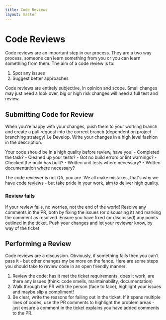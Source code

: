 ```yaml
---
title: Code Reviews
layout: master
---
```


# Code Reviews

Code reviews are an important step in our process. They are a two way process, someone can learn something from you or you can learn something from them. The aim of a code review is to:

1. Spot any issues
2. Suggest better approaches

Code reviews are entirely subjective, in opinion and scope. Small changes may just need a look over, big or high risk changes will need a full test and review.

## Submitting Code for Review

When you're happy with your changes, push them to your working branch and create a pull request into the correct branch (dependent on project branching strategy) i.e Develop. Write your changes in a high level fashion in the description.

Your code should be in a high quality before review, have you:
    - Completed the task?
    - Cleaned up your tests?
    - Got no build errors or lint warnings?
    - Checked the build has built?
    - Written unit tests where necessary?
    - Written documentation where necessary?

The code reviewer is not QA, you are. We all make mistakes, that's why we have code reviews - but take pride in your work, aim to deliver high quality.

### Review fails

If your review fails, no worries, not the end of the world! Resolve any comments in the PR, both by fixing the issues (or discussing it) and marking the comment as resolved. Ensure you have fixed (or discussed) any points outlined in the ticket. Push your changes and let your reviewer know, by way of the ticket


## Performing a Review

Code reviews are a discussion. Obviously, if something fails then you can't pass it - but other changes my be more on the fence. Here are some steps you should take to review code in an open friendly manner:

1. Review the code: has it met the ticket requirements, does it work, are there any issues (think: code smells, maintainability, documentation)
2. Walk through the PR with the person (face to face), highlight your issues and maybe slip a compliment!
3. Be clear, write the reasons for failing out in the ticket. If it spans multiple lines of codes, use the PR comments to highlight the problem areas - just ensure a comment in the ticket explains you have added comments to the PR.